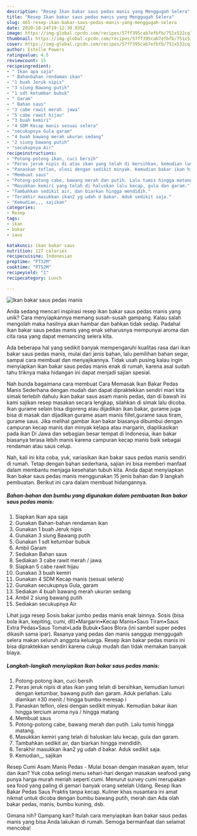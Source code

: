 ```yaml
---
description: "Resep Ikan bakar saus pedas manis yang Menggugah Selera"
title: "Resep Ikan bakar saus pedas manis yang Menggugah Selera"
slug: 465-resep-ikan-bakar-saus-pedas-manis-yang-menggugah-selera
date: 2020-10-24T19:12:30.935Z
image: https://img-global.cpcdn.com/recipes/57ff395cab7efbfb/751x532cq70/ikan-bakar-saus-pedas-manis-foto-resep-utama.jpg
thumbnail: https://img-global.cpcdn.com/recipes/57ff395cab7efbfb/751x532cq70/ikan-bakar-saus-pedas-manis-foto-resep-utama.jpg
cover: https://img-global.cpcdn.com/recipes/57ff395cab7efbfb/751x532cq70/ikan-bakar-saus-pedas-manis-foto-resep-utama.jpg
author: Estelle Powers
ratingvalue: 4.5
reviewcount: 15
recipeingredient:
- " Ikan apa saja"
- " Bahanbahan rendaman ikan"
- "1 buah Jeruk nipis"
- "3 siung Bawang putih"
- "1 sdt ketumbar bubuk"
- " Garam"
- " Bahan saus"
- "3 cabe rawit merah  jawa"
- "5 cabe rawit hijau"
- "3 buah kemiri"
- "4 SDM Kecap manis sesuai selera"
- "secukupnya Gula garam"
- "4 buah bawang merah ukuran sedang"
- "2 siung bawang putih"
- "secukupnya Air"
recipeinstructions:
- "Potong-potong ikan, cuci bersih"
- "Peras jeruk nipis di atas ikan yang telah di bersihkan, kemudian lumuri dengan ketumbar, bawang putih dan garam. Aduk perlahan. Lalu diamkan ±30 menit / hingga bumbu meresap i"
- "Panaskan teflon, olesi dengan sedikit minyak. Kemudian bakar ikan hingga tercium aroma nya / hingga matang"
- "Membuat saus"
- "Potong-potong cabe, bawang merah dan putih. Lalu tumis hingga matang."
- "Masukkan kemiri yang telah di haluskan lalu kecap, gula dan garam."
- "Tambahkan sedikit air, dan biarkan hingga mendidih."
- "Terakhir masukkan ikan2 yg udah d bakar. Aduk sedikit saja."
- "Kemudian,,, sajikan"
categories:
- Resep
tags:
- ikan
- bakar
- saus

katakunci: ikan bakar saus 
nutrition: 127 calories
recipecuisine: Indonesian
preptime: "PT32M"
cooktime: "PT52M"
recipeyield: "1"
recipecategory: Lunch

---
```



![Ikan bakar saus pedas manis](https://img-global.cpcdn.com/recipes/57ff395cab7efbfb/751x532cq70/ikan-bakar-saus-pedas-manis-foto-resep-utama.jpg)

Anda sedang mencari inspirasi resep ikan bakar saus pedas manis yang unik? Cara menyiapkannya memang susah-susah gampang. Kalau salah mengolah maka hasilnya akan hambar dan bahkan tidak sedap. Padahal ikan bakar saus pedas manis yang enak seharusnya mempunyai aroma dan cita rasa yang dapat memancing selera kita.

Ada beberapa hal yang sedikit banyak mempengaruhi kualitas rasa dari ikan bakar saus pedas manis, mulai dari jenis bahan, lalu pemilihan bahan segar, sampai cara membuat dan menyajikannya. Tidak usah pusing kalau ingin menyiapkan ikan bakar saus pedas manis enak di rumah, karena asal sudah tahu triknya maka hidangan ini dapat menjadi sajian spesial.

Nah bunda bagaimana cara membuat Cara Memasak Ikan Bakar Pedas Manis Sederhana dengan mudah dan dapat dipraktekkan sendiri mari kita simak terlebih dahulu ikan bakar saus asam manis pedas, dan di bawah ini kami sajikan resep masakan secara lengkap, silahkan di simak lalu dicoba. Ikan gurame selain bisa digoreng atau dijadikan ikan bakar, gurame juga bisa di masak dan dijadikan gurame asam manis fillet,gurame saus tiram, gurame saus. Jika melihat gambar ikan bakar biasanya dibumbui dengan campuran kecap manis dan minyak kelapa atau margarin, diaplikasikan pada ikan Di Jawa dan sebagian besar tempat di Indonesia, ikan bakar biasanya terasa lebih manis karena campuran kecap manis baik sebagai rendaman atau saus celup.


Nah, kali ini kita coba, yuk, variasikan ikan bakar saus pedas manis sendiri di rumah. Tetap dengan bahan sederhana, sajian ini bisa memberi manfaat dalam membantu menjaga kesehatan tubuh kita. Anda dapat menyiapkan Ikan bakar saus pedas manis menggunakan 15 jenis bahan dan 9 langkah pembuatan. Berikut ini cara dalam membuat hidangannya.

<!--inarticleads1-->

##### Bahan-bahan dan bumbu yang digunakan dalam pembuatan Ikan bakar saus pedas manis:

1. Siapkan  Ikan apa saja
1. Gunakan  Bahan-bahan rendaman ikan
1. Gunakan 1 buah Jeruk nipis
1. Gunakan 3 siung Bawang putih
1. Gunakan 1 sdt ketumbar bubuk
1. Ambil  Garam
1. Sediakan  Bahan saus
1. Sediakan 3 cabe rawit merah / jawa
1. Siapkan 5 cabe rawit hijau
1. Gunakan 3 buah kemiri
1. Gunakan 4 SDM Kecap manis (sesuai selera)
1. Gunakan secukupnya Gula, garam
1. Sediakan 4 buah bawang merah ukuran sedang
1. Ambil 2 siung bawang putih
1. Sediakan secukupnya Air


Lihat juga resep Sosis bakar jumbo pedas manis enak lainnya. Sosis (bisa bola ikan, kepiting, cumi, dll)•Margarin•Kecap Manis•Saus Tiram•Saus Extra Pedas•Saus Tomat•Lada Bubuk•Saos Blora (ini sambel super pedes dikasih sama ipar). Rasanya yang pedas dan manis sanggup menggugah selera makan seluruh anggota keluarga. Resep ikan bakar pedas manis ini bisa dipraktekkan sendiri karena cukup mudah dan tidak memakan banyak biaya. 

<!--inarticleads2-->

##### Langkah-langkah menyiapkan Ikan bakar saus pedas manis:

1. Potong-potong ikan, cuci bersih
1. Peras jeruk nipis di atas ikan yang telah di bersihkan, kemudian lumuri dengan ketumbar, bawang putih dan garam. Aduk perlahan. Lalu diamkan ±30 menit / hingga bumbu meresap i
1. Panaskan teflon, olesi dengan sedikit minyak. Kemudian bakar ikan hingga tercium aroma nya / hingga matang
1. Membuat saus
1. Potong-potong cabe, bawang merah dan putih. Lalu tumis hingga matang.
1. Masukkan kemiri yang telah di haluskan lalu kecap, gula dan garam.
1. Tambahkan sedikit air, dan biarkan hingga mendidih.
1. Terakhir masukkan ikan2 yg udah d bakar. Aduk sedikit saja.
1. Kemudian,,, sajikan


Resep Cumi Asam Manis Pedas - Mulai bosan dengan masakan ayam, telur dan ikan? Yuk coba selingi menu sehari-hari dengan masakan seafood yang punya harga murah meriah seperti cumi. Menurut survey cumi merupakan sea food yang paling di gemari banyak orang setelah Udang. Resep Ikan Bakar Pedas Saus Praktis tanpa kecap. Kuliner khas nusantara ini amat nikmat untuk dicoba dengan bumbu bawang putih, merah dan Ada olah bakar pedas, manis, bumbu kuning, dsb. 

Gimana nih? Gampang kan? Itulah cara menyiapkan ikan bakar saus pedas manis yang bisa Anda lakukan di rumah. Semoga bermanfaat dan selamat mencoba!

